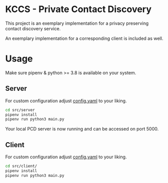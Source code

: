 # KCCS - Private Contact Discovery

This project is an exemplary implementation for a privacy preserving contact discovery service.

An exemplary implementation for a corresponding client is included as well.

# Usage

Make sure pipenv & python >= 3.8 is available on your system.

## Server

For custom configuration adjust [config.yaml](src/server/config.yaml) to your liking.

```bash
cd src/server
pipenv install
pipenv run python3 main.py
```

Your local PCD server is now running and can be accessed on port 5000.

## Client

For custom configuration adjust [config.yaml](src/client/config.yaml) to your liking.

```bash
cd src/client/
pipenv install
pipenv run python3 main.py
```
